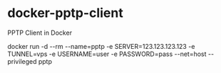 # docker-pptp-client
PPTP Client in Docker


docker run -d --rm --name=pptp -e SERVER=123.123.123.123 -e TUNNEL=vps -e USERNAME=user -e PASSWORD=pass --net=host --privileged pptp
